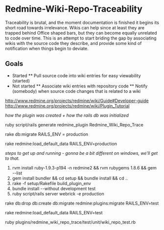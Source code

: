 Redmine-Wiki-Repo-Traceability
==============================

Traceability is brutal, and the moment documentation is finished it begins its short road towards irrelevance. Wikis
can help since at least they are trapped behind Office shaped bars, but they can become equally unrelated to code over
time. This is an attempt to start briding the gap by associating wikis with the source code they describe, and provide
some kind of notification when things begin to deviate.

Goals
----------
* Started
** Pull source code into wiki entries for easy viewability (started)
* Not started
** Associate wiki entries with repository code
** Notify (somebody) when source code changes that is related to a wiki

http://www.redmine.org/projects/redmine/wiki/Guide#Developer-guide
http://www.redmine.org/projects/redmine/wiki/Plugin_Tutorial

*how the plugin was created + how the rails db was initialized*

ruby script/rails generate redmine_plugin Redmine_Wiki_Repo_Trace

rake db:migrate RAILS_ENV = production

rake redmine:load_default_data RAILS_ENV=production

*steps to get up and running - gonna be a bit different on windows, we'll get to that.*

1. rvm install ruby-1.9.3-p194 -n redmine2  && rvm rubygems 1.8.6 && gem --list
2. gem install bundler && cd setup && bundle install && cd ..
3. rake -f setup/Rakefile build_plugin_env
4. bundle install --without development test
5. ruby script/rails server webrick -e production


rake db:drop db:create db:migrate redmine:plugins:migrate RAILS_ENV=test

rake redmine:load_default_data RAILS_ENV=test

ruby plugins/redmine_wiki_repo_trace/test/unit/wiki_repo_test.rb